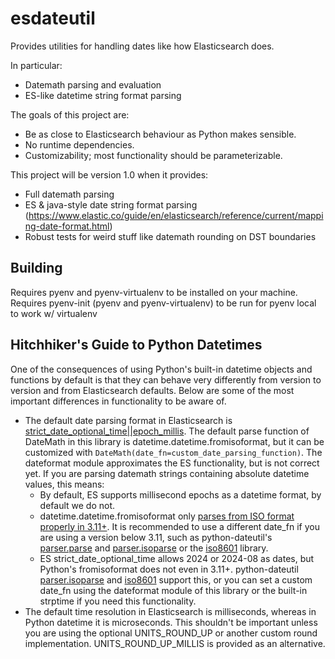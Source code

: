# esdateutil

Provides utilities for handling dates like how Elasticsearch does.

In particular:
 - Datemath parsing and evaluation
 - ES-like datetime string format parsing

The goals of this project are:
 - Be as close to Elasticsearch behaviour as Python makes sensible.
 - No runtime dependencies.
 - Customizability; most functionality should be parameterizable.

This project will be version 1.0 when it provides:
 - Full datemath parsing
 - ES & java-style date string format parsing (https://www.elastic.co/guide/en/elasticsearch/reference/current/mapping-date-format.html)
 - Robust tests for weird stuff like datemath rounding on DST boundaries

## Building

Requires pyenv and pyenv-virtualenv to be installed on your machine.
Requires pyenv-init (pyenv and pyenv-virtualenv) to be run for pyenv local to work w/ virtualenv

## Hitchhiker's Guide to Python Datetimes

One of the consequences of using Python's built-in datetime objects and
functions by default is that they can behave very differently from version to
version and from Elasticsearch defaults. Below are some of the most important
differences in functionality to be aware of.

 - The default date parsing format in Elasticsearch is
   [strict_date_optional_time||epoch_millis](https://www.elastic.co/guide/en/elasticsearch/reference/current/date.html).
   The default parse function of DateMath in this library is
   datetime.datetime.fromisoformat, but it can be customized with
   `DateMath(date_fn=custom_date_parsing_function)`. The dateformat module
   approximates the ES functionality, but is not correct yet. If you are
   parsing datemath strings containing absolute datetime values, this means:
   - By default, ES supports millisecond epochs as a datetime format, by default we do not.
   - datetime.datetime.fromisoformat only [parses from ISO format properly in 3.11+](https://docs.python.org/3/library/datetime.html#datetime.datetime.fromisoformat).
     It is recommended to use a different date_fn if you are using a version
     below 3.11, such as python-dateutil's
     [parser.parse](https://dateutil.readthedocs.io/en/stable/parser.html#dateutil.parser.parse) and [parser.isoparse](https://dateutil.readthedocs.io/en/stable/parser.html#dateutil.parser.isoparse) or the [iso8601](https://pypi.org/project/iso8601/) library.
   - ES strict_date_optional_time allows 2024 or 2024-08 as dates, but Python's
     fromisoformat does not even in 3.11+. python-dateutil
     [parser.isoparse](https://dateutil.readthedocs.io/en/stable/parser.html#dateutil.parser.isoparse)
     and [iso8601](https://pypi.org/project/iso8601/) support this, or you can
     set a custom date_fn using the dateformat module of this library or the
     built-in strptime if you need this functionality.
 - The default time resolution in Elasticsearch is milliseconds, whereas in
   Python datetime it is microseconds. This shouldn't be important unless you
   are using the optional UNITS_ROUND_UP or another custom round
   implementation. UNITS_ROUND_UP_MILLIS is provided as an alternative.
